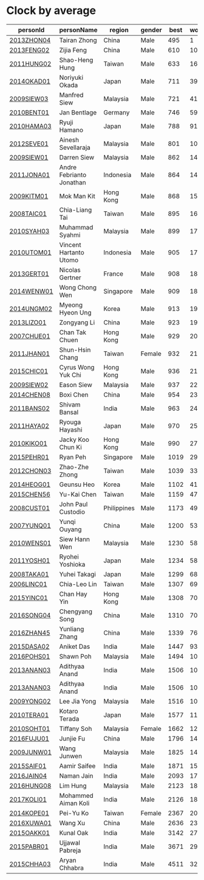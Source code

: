 # Clock by average

|  personId|  personName|  region|  gender|  best|  worldRank|  continentRank|  countryRank |
| --------| --------| --------| --------| --------| --------| --------| --------|
|  [2013ZHON04](https://www.worldcubeassociation.org/persons/2013ZHON04)|  Tairan Zhong |  China|  Male|  495|  1|  1|  1 |
|  [2013FENG02](https://www.worldcubeassociation.org/persons/2013FENG02)|  Zijia Feng |  China|  Male|  610|  10|  5|  4 |
|  [2011HUNG02](https://www.worldcubeassociation.org/persons/2011HUNG02)|  Shao-Heng Hung |  Taiwan|  Male|  633|  16|  8|  1 |
|  [2014OKAD01](https://www.worldcubeassociation.org/persons/2014OKAD01)|  Noriyuki Okada |  Japan|  Male|  711|  39|  18|  1 |
|  [2009SIEW03](https://www.worldcubeassociation.org/persons/2009SIEW03)|  Manfred Siew|  Malaysia|  Male|  721|  41|  19|  1 |
|  [2010BENT01](https://www.worldcubeassociation.org/persons/2010BENT01)|  Jan Bentlage|  Germany|  Male|  746|  59|  23|  1 |
|  [2010HAMA03](https://www.worldcubeassociation.org/persons/2010HAMA03)|  Ryuji Hamano |  Japan|  Male|  788|  91|  39|  3 |
|  [2012SEVE01](https://www.worldcubeassociation.org/persons/2012SEVE01)|  Ainesh Sevellaraja|  Malaysia|  Male|  801|  106|  45|  2 |
|  [2009SIEW01](https://www.worldcubeassociation.org/persons/2009SIEW01)|  Darren Siew|  Malaysia|  Male|  862|  145|  56|  3 |
|  [2011JONA01](https://www.worldcubeassociation.org/persons/2011JONA01)|  Andre Febrianto Jonathan|  Indonesia|  Male|  864|  147|  57|  5 |
|  [2009KITM01](https://www.worldcubeassociation.org/persons/2009KITM01)|  Mok Man Kit |  Hong Kong|  Male|  868|  150|  59|  1 |
|  [2008TAIC01](https://www.worldcubeassociation.org/persons/2008TAIC01)|  Chia-Liang Tai |  Taiwan|  Male|  895|  166|  67|  4 |
|  [2010SYAH03](https://www.worldcubeassociation.org/persons/2010SYAH03)|  Muhammad Syahmi|  Malaysia|  Male|  899|  175|  71|  4 |
|  [2010UTOM01](https://www.worldcubeassociation.org/persons/2010UTOM01)|  Vincent Hartanto Utomo|  Indonesia|  Male|  905|  179|  73|  10 |
|  [2013GERT01](https://www.worldcubeassociation.org/persons/2013GERT01)|  Nicolas Gertner|  France|  Male|  908|  181|  62|  4 |
|  [2014WENW01](https://www.worldcubeassociation.org/persons/2014WENW01)|  Wong Chong Wen|  Singapore|  Male|  909|  182|  74|  1 |
|  [2014UNGM02](https://www.worldcubeassociation.org/persons/2014UNGM02)|  Myeong Hyeon Ung |  Korea|  Male|  913|  190|  75|  5 |
|  [2013LIZO01](https://www.worldcubeassociation.org/persons/2013LIZO01)|  Zongyang Li |  China|  Male|  923|  199|  80|  35 |
|  [2007CHUE01](https://www.worldcubeassociation.org/persons/2007CHUE01)|  Chan Tak Chuen |  Hong Kong|  Male|  929|  208|  84|  2 |
|  [2011JHAN01](https://www.worldcubeassociation.org/persons/2011JHAN01)|  Shun-Hsin Chang |  Taiwan|  Female|  932|  212|  86|  5 |
|  [2015CHIC01](https://www.worldcubeassociation.org/persons/2015CHIC01)|  Cyrus Wong Yuk Chi |  Hong Kong|  Male|  936|  218|  87|  3 |
|  [2009SIEW02](https://www.worldcubeassociation.org/persons/2009SIEW02)|  Eason Siew|  Malaysia|  Male|  937|  220|  89|  5 |
|  [2014CHEN08](https://www.worldcubeassociation.org/persons/2014CHEN08)|  Boxi Chen |  China|  Male|  954|  239|  96|  38 |
|  [2011BANS02](https://www.worldcubeassociation.org/persons/2011BANS02)|  Shivam Bansal|  India|  Male|  963|  249|  99|  8 |
|  [2011HAYA02](https://www.worldcubeassociation.org/persons/2011HAYA02)|  Ryouga Hayashi |  Japan|  Male|  970|  258|  102|  12 |
|  [2010KIKO01](https://www.worldcubeassociation.org/persons/2010KIKO01)|  Jacky Koo Chun Ki |  Hong Kong|  Male|  990|  274|  110|  4 |
|  [2015PEHR01](https://www.worldcubeassociation.org/persons/2015PEHR01)|  Ryan Peh |  Singapore|  Male|  1019|  299|  119|  3 |
|  [2012CHON03](https://www.worldcubeassociation.org/persons/2012CHON03)|  Zhao-Zhe Zhong |  Taiwan|  Male|  1039|  333|  126|  6 |
|  [2014HEOG01](https://www.worldcubeassociation.org/persons/2014HEOG01)|  Geunsu Heo |  Korea|  Male|  1102|  412|  145|  9 |
|  [2015CHEN56](https://www.worldcubeassociation.org/persons/2015CHEN56)|  Yu-Kai Chen |  Taiwan|  Male|  1159|  478|  167|  8 |
|  [2008CUST01](https://www.worldcubeassociation.org/persons/2008CUST01)|  John Paul Custodio|  Philippines|  Male|  1173|  495|  173|  9 |
|  [2007YUNQ01](https://www.worldcubeassociation.org/persons/2007YUNQ01)|  Yunqi Ouyang |  China|  Male|  1200|  536|  187|  83 |
|  [2010WENS01](https://www.worldcubeassociation.org/persons/2010WENS01)|  Siew Hann Wen|  Malaysia|  Male|  1230|  582|  203|  9 |
|  [2011YOSH01](https://www.worldcubeassociation.org/persons/2011YOSH01)|  Ryohei Yoshioka |  Japan|  Male|  1234|  589|  207|  22 |
|  [2008TAKA01](https://www.worldcubeassociation.org/persons/2008TAKA01)|  Yuhei Takagi |  Japan|  Male|  1299|  686|  244|  25 |
|  [2006LINC01](https://www.worldcubeassociation.org/persons/2006LINC01)|  Chia-Leo Lin |  Taiwan|  Male|  1307|  698|  248|  13 |
|  [2015YINC01](https://www.worldcubeassociation.org/persons/2015YINC01)|  Chan Hay Yin |  Hong Kong|  Male|  1308|  700|  250|  7 |
|  [2016SONG04](https://www.worldcubeassociation.org/persons/2016SONG04)|  Chengyang Song |  China|  Male|  1310|  706|  252|  114 |
|  [2016ZHAN45](https://www.worldcubeassociation.org/persons/2016ZHAN45)|  Yunliang Zhang |  China|  Male|  1339|  760|  270|  121 |
|  [2015DASA02](https://www.worldcubeassociation.org/persons/2015DASA02)|  Aniket Das|  India|  Male|  1447|  936|  339|  30 |
|  [2016POHS01](https://www.worldcubeassociation.org/persons/2016POHS01)|  Shawn Poh|  Malaysia|  Male|  1494|  1005|  367|  16 |
|  [2013ANAN03](https://www.worldcubeassociation.org/persons/2013ANAN03)|  Adithyaa Anand|  India|  Male|  1506|  1021|  376|  35 |
|  [2013ANAN03](https://www.worldcubeassociation.org/persons/2013ANAN03)|  Adithyaa Anand|  India|  Male|  1506|  1021|  376|  35 |
|  [2009YONG02](https://www.worldcubeassociation.org/persons/2009YONG02)|  Lee Jia Yong |  Malaysia|  Male|  1516|  1030|  380|  17 |
|  [2010TERA01](https://www.worldcubeassociation.org/persons/2010TERA01)|  Kotaro Terada |  Japan|  Male|  1577|  1117|  407|  37 |
|  [2010SOHT01](https://www.worldcubeassociation.org/persons/2010SOHT01)|  Tiffany Soh|  Malaysia|  Female|  1662|  1233|  441|  19 |
|  [2016FUJU01](https://www.worldcubeassociation.org/persons/2016FUJU01)|  Junjie Fu |  China|  Male|  1796|  1402|  496|  223 |
|  [2009JUNW01](https://www.worldcubeassociation.org/persons/2009JUNW01)|  Wang Junwen |  Malaysia|  Male|  1825|  1444|  510|  24 |
|  [2015SAIF01](https://www.worldcubeassociation.org/persons/2015SAIF01)|  Aamir Saifee|  India|  Male|  1871|  1514|  535|  50 |
|  [2016JAIN04](https://www.worldcubeassociation.org/persons/2016JAIN04)|  Naman Jain|  India|  Male|  2093|  1798|  630|  61 |
|  [2016HUNG08](https://www.worldcubeassociation.org/persons/2016HUNG08)|  Lim Hung|  Malaysia|  Male|  2123|  1838|  641|  31 |
|  [2017KOLI01](https://www.worldcubeassociation.org/persons/2017KOLI01)|  Mohammed Aiman Koli|  India|  Male|  2126|  1843|  642|  65 |
|  [2014KOPE01](https://www.worldcubeassociation.org/persons/2014KOPE01)|  Pei-Yu Ko |  Taiwan|  Female|  2367|  2082|  722|  30 |
|  [2016XUWA01](https://www.worldcubeassociation.org/persons/2016XUWA01)|  Wang Xu |  China|  Male|  2636|  2320|  802|  350 |
|  [2015OAKK01](https://www.worldcubeassociation.org/persons/2015OAKK01)|  Kunal Oak|  India|  Male|  3142|  2700|  923|  103 |
|  [2015PABR01](https://www.worldcubeassociation.org/persons/2015PABR01)|  Ujjawal Pabreja|  India|  Male|  3671|  2943|  1003|  117 |
|  [2015CHHA03](https://www.worldcubeassociation.org/persons/2015CHHA03)|  Aryan Chhabra|  India|  Male|  4511|  3208|  1097|  146 |
